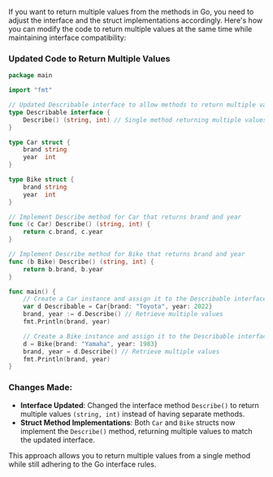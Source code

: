 If you want to return multiple values from the methods in Go, you need to adjust the interface and the struct implementations accordingly. Here's how you can modify the code to return multiple values at the same time while maintaining interface compatibility:

### Updated Code to Return Multiple Values

```go
package main

import "fmt"

// Updated Describable interface to allow methods to return multiple values
type Describable interface {
	Describe() (string, int) // Single method returning multiple values
}

type Car struct {
	brand string
	year  int
}

type Bike struct {
	brand string
	year  int
}

// Implement Describe method for Car that returns brand and year
func (c Car) Describe() (string, int) {
	return c.brand, c.year
}

// Implement Describe method for Bike that returns brand and year
func (b Bike) Describe() (string, int) {
	return b.brand, b.year
}

func main() {
	// Create a Car instance and assign it to the Describable interface
	var d Describable = Car{brand: "Toyota", year: 2022}
	brand, year := d.Describe() // Retrieve multiple values
	fmt.Println(brand, year)

	// Create a Bike instance and assign it to the Describable interface
	d = Bike{brand: "Yamaha", year: 1983}
	brand, year = d.Describe() // Retrieve multiple values
	fmt.Println(brand, year)
}
```

### Changes Made:

- **Interface Updated**: Changed the interface method `Describe()` to return multiple values `(string, int)` instead of having separate methods.
- **Struct Method Implementations**: Both `Car` and `Bike` structs now implement the `Describe()` method, returning multiple values to match the updated interface.

This approach allows you to return multiple values from a single method while still adhering to the Go interface rules.